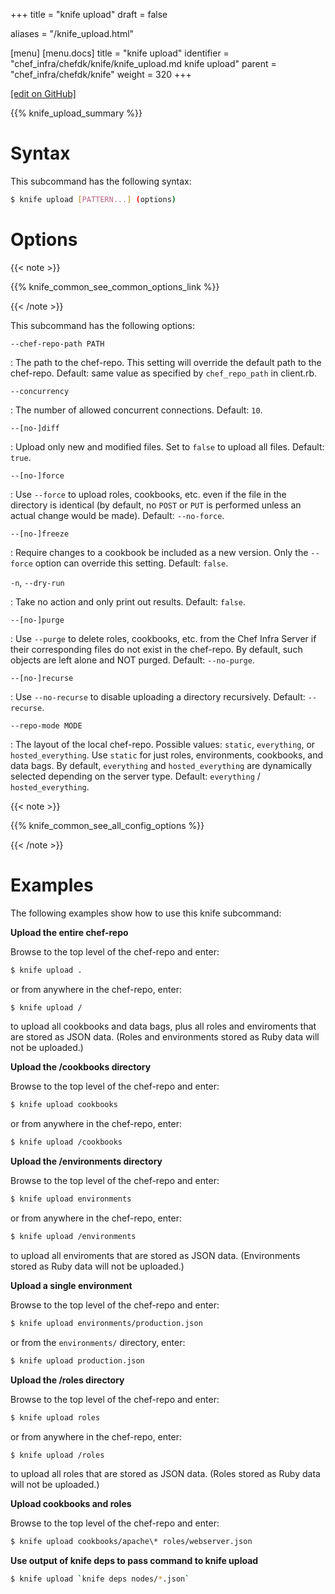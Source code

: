 +++
title = "knife upload"
draft = false

aliases = "/knife_upload.html"

[menu]
  [menu.docs]
    title = "knife upload"
    identifier = "chef_infra/chefdk/knife/knife_upload.md knife upload"
    parent = "chef_infra/chefdk/knife"
    weight = 320
+++    

[\[edit on
GitHub\]](https://github.com/chef/chef-web-docs/blob/master/chef_master/source/knife_upload.rst)

{{% knife_upload_summary %}}

Syntax
======

This subcommand has the following syntax:

``` bash
$ knife upload [PATTERN...] (options)
```

Options
=======

{{< note >}}

{{% knife_common_see_common_options_link %}}

{{< /note >}}

This subcommand has the following options:

`--chef-repo-path PATH`

:   The path to the chef-repo. This setting will override the default
    path to the chef-repo. Default: same value as specified by
    `chef_repo_path` in client.rb.

`--concurrency`

:   The number of allowed concurrent connections. Default: `10`.

`--[no-]diff`

:   Upload only new and modified files. Set to `false` to upload all
    files. Default: `true`.

`--[no-]force`

:   Use `--force` to upload roles, cookbooks, etc. even if the file in
    the directory is identical (by default, no `POST` or `PUT` is
    performed unless an actual change would be made). Default:
    `--no-force`.

`--[no-]freeze`

:   Require changes to a cookbook be included as a new version. Only the
    `--force` option can override this setting. Default: `false`.

`-n`, `--dry-run`

:   Take no action and only print out results. Default: `false`.

`--[no-]purge`

:   Use `--purge` to delete roles, cookbooks, etc. from the Chef Infra
    Server if their corresponding files do not exist in the chef-repo.
    By default, such objects are left alone and NOT purged. Default:
    `--no-purge`.

`--[no-]recurse`

:   Use `--no-recurse` to disable uploading a directory recursively.
    Default: `--recurse`.

`--repo-mode MODE`

:   The layout of the local chef-repo. Possible values: `static`,
    `everything`, or `hosted_everything`. Use `static` for just roles,
    environments, cookbooks, and data bags. By default, `everything` and
    `hosted_everything` are dynamically selected depending on the server
    type. Default: `everything` / `hosted_everything`.

{{< note >}}

{{% knife_common_see_all_config_options %}}

{{< /note >}}

Examples
========

The following examples show how to use this knife subcommand:

**Upload the entire chef-repo**

Browse to the top level of the chef-repo and enter:

``` bash
$ knife upload .
```

or from anywhere in the chef-repo, enter:

``` bash
$ knife upload /
```

to upload all cookbooks and data bags, plus all roles and enviroments
that are stored as JSON data. (Roles and environments stored as Ruby
data will not be uploaded.)

**Upload the /cookbooks directory**

Browse to the top level of the chef-repo and enter:

``` bash
$ knife upload cookbooks
```

or from anywhere in the chef-repo, enter:

``` bash
$ knife upload /cookbooks
```

**Upload the /environments directory**

Browse to the top level of the chef-repo and enter:

``` bash
$ knife upload environments
```

or from anywhere in the chef-repo, enter:

``` bash
$ knife upload /environments
```

to upload all enviroments that are stored as JSON data. (Environments
stored as Ruby data will not be uploaded.)

**Upload a single environment**

Browse to the top level of the chef-repo and enter:

``` bash
$ knife upload environments/production.json
```

or from the `environments/` directory, enter:

``` bash
$ knife upload production.json
```

**Upload the /roles directory**

Browse to the top level of the chef-repo and enter:

``` bash
$ knife upload roles
```

or from anywhere in the chef-repo, enter:

``` bash
$ knife upload /roles
```

to upload all roles that are stored as JSON data. (Roles stored as Ruby
data will not be uploaded.)

**Upload cookbooks and roles**

Browse to the top level of the chef-repo and enter:

``` bash
$ knife upload cookbooks/apache\* roles/webserver.json
```

**Use output of knife deps to pass command to knife upload**

``` bash
$ knife upload `knife deps nodes/*.json`
```

